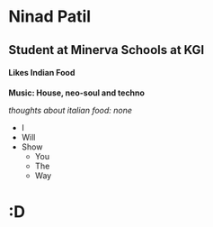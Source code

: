 # Ninad Patil

## Student at Minerva Schools at KGI

#### Likes Indian Food

**Music: House, neo-soul and techno**

*thoughts about italian food: none*

* I 
* Will
* Show
    * You 
    * The 
    * Way
    
# :D